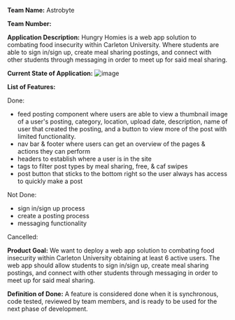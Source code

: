 **Team Name:** Astrobyte

**Team Number:**

**Application Description:** Hungry Homies is a web app solution to combating food insecurity within Carleton University. Where students are able to sign in/sign up, create meal sharing postings, and connect with other students through messaging in order to meet up for said meal sharing.

**Current State of Application:**
![image](https://github.com/mathewgut/hungryhomies/assets/54915426/65f47f89-8f40-4410-9113-eebab3be44ef)

**List of Features:**

Done:
- feed posting component where users are able to view a thumbnail image of a user's posting, category, location, upload date, description, name of user that created the posting, and a button to view more of the post with limited functionality.
- nav bar & footer where users can get an overview of the pages & actions they can perform
- headers to establish where a user is in the site
- tags to filter post types by meal sharing, free, & caf swipes
- post button that sticks to the bottom right so the user always has access to quickly make a post

Not Done:
- sign in/sign up process
- create a posting process
- messaging functionality
  
Cancelled:


**Product Goal:**
We want to deploy a web app solution to combating food insecurity within Carleton University obtaining at least 6 active users. The web app should allow students to sign in/sign up, create meal sharing postings, and connect with other students through messaging in order to meet up for said meal sharing.

**Definition of Done:**
A feature is considered done when it is synchronous, code tested, reviewed by team members, and is ready to be used for the next phase of development.
